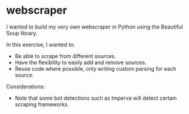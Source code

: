 # webscraper

I wanted to build my very own webscraper in Python using the Beautiful Soup library.

In this exercise, I wanted to:

+ Be able to scrape from different sources.
+ Have the flexibility to easily add and remove sources.
+ Reuse code where possible, only writing custom parsing for each source.

Considerations:

+ Note that some bot detections such as Imperva will detect certain scraping frameworks.
